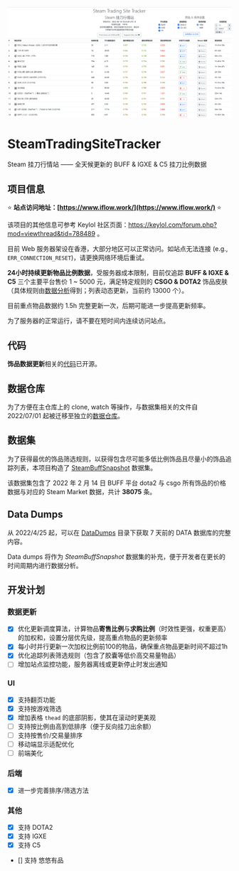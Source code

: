 ![](./titlepage.png)

# SteamTradingSiteTracker

Steam 挂刀行情站 —— 全天候更新的 BUFF & IGXE & C5 挂刀比例数据

## 项目信息

:star: **站点访问地址：[https://www.iflow.work/](https://www.iflow.work/)** :star:

该项目的其他信息可参考 Keylol 社区页面：https://keylol.com/forum.php?mod=viewthread&tid=788489 。

目前 Web 服务器架设在香港，大部分地区可以正常访问。如站点无法连接 (e.g., `ERR_CONNECTION_RESET`)，请更换网络环境后重试。

**24小时持续更新物品比例数据**，受服务器成本限制，目前仅追踪 **BUFF & IGXE & C5** 三个主要平台售价 1 ~ 5000 元，满足特定规则的 **CSGO & DOTA2** 饰品皮肤（具体规则由[数据分析](https://github.com/EricZhu-42/SteamTradingSiteTracker-Data/blob/main/SteamBuffSnapshot/demo.ipynb)得到；列表动态更新，当前约 13000 个）。

目前重点物品数据约 1.5h 完整更新一次，后期可能进一步提高更新频率。

为了服务器的正常运行，请不要在短时间内连续访问站点。

## 代码

**饰品数据更新**相关的[代码](https://github.com/EricZhu-42/SteamTradingSiteTracker/tree/main/scripts)已开源。

## 数据仓库
为了方便在主仓库上的 clone, watch 等操作，与数据集相关的文件自 2022/07/01 起被迁移至独立的[数据仓库](https://github.com/EricZhu-42/SteamTradingSiteTracker-Data)。

## 数据集

为了获得最优的饰品筛选规则，以获得包含尽可能多低比例饰品且尽量小的饰品追踪列表，本项目构造了 [SteamBuffSnapshot](https://github.com/EricZhu-42/SteamTradingSiteTracker-Data/tree/main/SteamBuffSnapshot) 数据集。

该数据集包含了 2022 年 2 月 14 日 BUFF 平台 dota2 与 csgo 所有饰品的价格数据与对应的 Steam Market 数据，共计 **38075** 条。

## Data Dumps

从 2022/4/25 起，可以在 [DataDumps](https://github.com/EricZhu-42/SteamTradingSiteTracker-Data/tree/main/DataDumps) 目录下获取 7 天前的 DATA 数据库的完整内容。

Data dumps 将作为 _SteamBuffSnapshot_ 数据集的补充，便于开发者在更长的时间周期内进行数据分析。

## 开发计划

### 数据更新

- [x] 优化更新调度算法，计算物品**寄售比例**与**求购比例**（时效性更强，权重更高）的加权和，设置分层优先级，提高重点物品的更新频率
- [x] 每小时并行更新一次加权比例前100的物品，确保重点物品更新时间不超过1h
- [x] 优化追踪列表筛选规则（包含了胶囊等低价高交易量物品）
- [ ] 增加站点监控功能，服务器离线或更新停止时发出通知 

### UI

- [x] 支持翻页功能
- [x] 支持按游戏筛选
- [x] 增加表格 `thead` 的底部阴影，使其在滚动时更美观
- [ ] 支持按比例由高到低排序（便于反向挂刀出余额）
- [ ] 支持按售价/交易量排序
- [ ] 移动端显示适配优化
- [ ] 前端美化

### 后端

- [x] 进一步完善排序/筛选方法

### 其他

- [x] 支持 DOTA2
- [x] 支持 IGXE
- [x] 支持 C5
- [] 支持 悠悠有品

